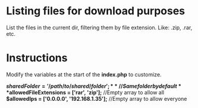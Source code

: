# Listing files for download purposes
List the files in the current dir, filtering them by file extension. Like: .zip, .rar, etc.

# Instructions
Modify the variables at the start of the **index.php** to customize.  


**$sharedFolder = '/path/to/shared/folder';** //Same folder by default  
**$allowedFileExtensions = ['rar', 'zip'];**  //Empty array to allow all
**$allowedIps = ['0.0.0.0', '192.168.1.35'];** //Empty array to allow everyone  